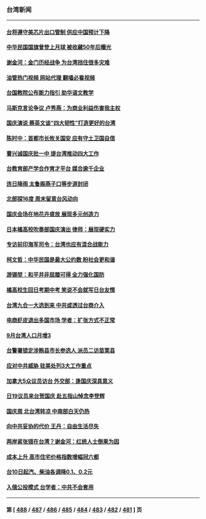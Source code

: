 ### 台湾新闻
---
#### [台将遵守美芯片出口管制 供应中国预计下降](../../pages/ncid1349361/n13842213.md?10110845) 
#### [中华民国国旗曾登上月球 被收藏50年后曝光](../../pages/ncid1349361/n13842525.md?10110845) 
#### [谢金河：金门历经战争 为台湾挡住很多灾难](../../pages/ncid1349361/n13842379.md?10110845) 
#### [油管热门视频 网站代理 翻墙必看视频](http://209.222.30.114:81/youtube.html?10110845)
#### [台国教院公布能力指引 助华语文教学](../../pages/ncid1349361/n13842421.md?10110845) 
#### [马斯克言论争议 卢秀燕：为商业利益伤害我主权](../../pages/ncid1349361/n13842409.md?10110845) 
#### [国庆演说 蔡英文谈“四大韧性”打造更好的台湾](../../pages/ncid1349361/n13842446.md?10110845) 
#### [陈时中：首都市长攸关国安 应有守土卫国自信](../../pages/ncid1349361/n13842408.md?10110845) 
#### [曹兴诚国庆批一中 提台湾推动四大工作](../../pages/ncid1349361/n13842404.md?10110845) 
#### [台教育部产学合作育才平台 媒合逾千企业](../../pages/ncid1349361/n13842423.md?10110845) 
#### [连日降雨 太鲁阁燕子口等步道封闭](../../pages/ncid1349361/n13842420.md?10110845) 
#### [北部探16度 周末留意台风动向](../../pages/ncid1349361/n13842419.md?10110845) 
#### [国庆会场在地花卉盛放 展现多元创造力](../../pages/ncid1349361/n13842424.md?10110845) 
#### [日本橘高校吹奏部国庆演出 律师：展现硬实力](../../pages/ncid1349361/n13842366.md?10110845) 
#### [专访前印海军司令：台湾也应有混合战能力](../../pages/ncid1349361/n13842335.md?10110845) 
#### [柯文哲：中华民国是最大公约数 盼社会更和谐](../../pages/ncid1349361/n13842327.md?10110845) 
#### [游锡堃：和平并非屈膝可得 全力强化国防](../../pages/ncid1349361/n13842303.md?10110845) 
#### [橘高校生回日考期中考 笑说不会就写日台友情](../../pages/ncid1349361/n13842283.md?10110845) 
#### [台湾九合一大选到来 中共或透过台商介入](../../pages/ncid1349361/n13841851.md?10110845) 
#### [电商虾皮退出多国市场 学者：扩张方式不正常](../../pages/ncid1349361/n13841812.md?10110845) 
#### [9月台湾人口月增3](../../pages/ncid1349361/n13841896.md?10110845) 
#### [台警署锁定涉贿县市长参选人 派员二访苗栗县](../../pages/ncid1349361/n13841866.md?10110845) 
#### [应对中共威胁 驻美处列3大工作重点](../../pages/ncid1349361/n13841898.md?10110845) 
#### [加拿大5众议员访台 外交部：逢国庆深具意义](../../pages/ncid1349361/n13841901.md?10110845) 
#### [日19议员来台贺国庆 赴五指山悼念李登辉](../../pages/ncid1349361/n13841903.md?10110845) 
#### [国庆周 北台湾转凉 中南部白天仍热](../../pages/ncid1349361/n13841905.md?10110845) 
#### [向中共妥协的代价 王丹：自由生活尽失](../../pages/ncid1349361/n13841906.md?10110845) 
#### [两岸紧张错在台湾？谢金河：红统人士倒果为因](../../pages/ncid1349361/n13841908.md?10110845) 
#### [成本上升 高市住宅价格指数增幅冠六都](../../pages/ncid1349361/n13841909.md?10110845) 
#### [台10日起汽、柴油各调降0.1、0.2元](../../pages/ncid1349361/n13841911.md?10110845) 
#### [入俄公投模式  台学者：中共不会套用](../../pages/ncid1349361/n13841918.md?10110845) 

---
#### 第 [ [488](./488.md?10110845) / [487](./487.md?10110845) / [486](./486.md?10110845) / [485](./485.md?10110845) / [484](./484.md?10110845) / [483](./483.md?10110845) / [482](./482.md?10110845) / [481](./481.md?10110845) ] 页
